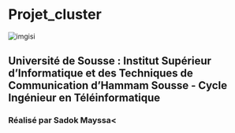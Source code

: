 # Projet_cluster

![imgisi](https://user-images.githubusercontent.com/47771296/102260350-9d899c00-3f10-11eb-945d-172dd56f2184.PNG)

 ##  Université de Sousse : Institut Supérieur d’Informatique et des Techniques de Communication  d’Hammam Sousse - Cycle Ingénieur en Téléinformatique

  ### Réalisé par Sadok Mayssa<
  
